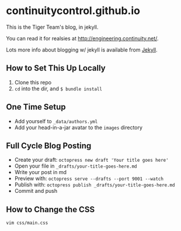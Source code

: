 continuitycontrol.github.io
===========================

This is the Tiger Team's blog, in jekyll.

You can read it for realsies at http://engineering.continuity.net/.

Lots more info about blogging w/ jekyll is available from [Jekyll](http://jekyllrb.com/docs/posts/).

## How to Set This Up Locally

1. Clone this repo
2. `cd` into the dir, and `$ bundle install`

## One Time Setup

* Add yourself to `_data/authors.yml`
* Add your head-in-a-jar avatar to the `images` directory

## Full Cycle Blog Posting

* Create your draft: `octopress new draft 'Your title goes here'`
* Open your file in `_drafts/your-title-goes-here.md`
* Write your post in md
* Preview with: `octopress serve --drafts --port 9001 --watch`
* Publish with: `octopress publish _drafts/your-title-goes-here.md`
* Commit and push

## How to Change the CSS

`vim css/main.css`

